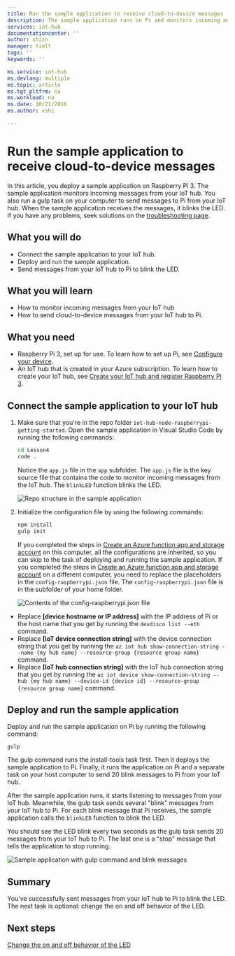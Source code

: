 ```yaml
---
title: Run the sample application to receive cloud-to-device messages | Microsoft Docs
description: The sample application runs on Pi and monitors incoming messages from your IoT hub. A new gulp task sends messages to Pi from your IoT hub to blink the LED.
services: iot-hub
documentationcenter: ''
author: shizn
manager: timlt
tags: ''
keywords: ''

ms.service: iot-hub
ms.devlang: multiple
ms.topic: article
ms.tgt_pltfrm: na
ms.workload: na
ms.date: 10/21/2016
ms.author: xshi

---
```

# Run the sample application to receive cloud-to-device messages
In this article, you deploy a sample application on Raspberry Pi 3. The sample application monitors incoming messages from your IoT hub. You also run a gulp task on your computer to send messages to Pi from your IoT hub. When the sample application receives the messages, it blinks the LED. If you have any problems, seek solutions on the [troubleshooting page](iot-hub-raspberry-pi-kit-node-troubleshooting.md).

## What you will do
* Connect the sample application to your IoT hub.
* Deploy and run the sample application.
* Send messages from your IoT hub to Pi to blink the LED.

## What you will learn
* How to monitor incoming messages from your IoT hub
* How to send cloud-to-device messages from your IoT hub to Pi.

## What you need
* Raspberry Pi 3, set up for use. To learn how to set up Pi, see [Configure your device](iot-hub-raspberry-pi-kit-node-lesson1-configure-your-device.md).
* An IoT hub that is created in your Azure subscription. To learn how to create your IoT hub, see [Create your IoT hub and register Raspberry Pi 3](iot-hub-raspberry-pi-kit-node-lesson2-prepare-azure-iot-hub.md).

## Connect the sample application to your IoT hub
1. Make sure that you're in the repo folder `iot-hub-node-raspberrypi-getting-started`. Open the sample application in Visual Studio Code by running the following commands:
   
    ```bash
    cd Lesson4
    code .
    ```
   
    Notice the `app.js` file in the `app` subfolder. The `app.js` file is the key source file that contains the code to monitor incoming messages from the IoT hub. The `blinkLED` function blinks the LED.
   
    ![Repo structure in the sample application](media/iot-hub-raspberry-pi-lessons/lesson4/repo_structure.png)
2. Initialize the configuration file by using the following commands:
   
    ```bash
    npm install
    gulp init
    ```
   
    If you completed the steps in [Create an Azure function app and storage account](iot-hub-raspberry-pi-kit-node-lesson3-deploy-resource-manager-template.md) on this computer, all the configurations are inherited, so you can skip to the task of deploying and running the sample application. If you completed the steps in [Create an Azure function app and storage account](iot-hub-raspberry-pi-kit-node-lesson3-deploy-resource-manager-template.md) on a different computer, you need to replace the placeholders in the `config-raspberrypi.json` file. The `config-raspberrypi.json` file is in the subfolder of your home folder.
   
    ![Contents of the config-raspberrypi.json file](media/iot-hub-raspberry-pi-lessons/lesson4/config_raspberrypi.png)

* Replace **[device hostname or IP address]** with the IP address of Pi or the host name that you get by running the `devdisco list --eth` command.
* Replace **[IoT device connection string]** with the device connection string that you get by running the `az iot hub show-connection-string --name {my hub name} --resource-group {resource group name}` command.
* Replace **[IoT hub connection string]** with the IoT hub connection string that you get by running the `az iot device show-connection-string --hub {my hub name} --device-id {device id} --resource-group {resource group name}` command.

## Deploy and run the sample application
Deploy and run the sample application on Pi by running the following command:

```
gulp
```

The gulp command runs the install-tools task first. Then it deploys the sample application to Pi. Finally, it runs the application on Pi and a separate task on your host computer to send 20 blink messages to Pi from your IoT hub.

After the sample application runs, it starts listening to messages from your IoT hub. Meanwhile, the gulp task sends several "blink" messages from your IoT hub to Pi. For each blink message that Pi receives, the sample application calls the `blinkLED` function to blink the LED.

You should see the LED blink every two seconds as the gulp task sends 20 messages from your IoT hub to Pi. The last one is a "stop" message that tells the application to stop running.

![Sample application with gulp command and blink messages](media/iot-hub-raspberry-pi-lessons/lesson4/gulp_blink.png)

## Summary
You’ve successfully sent messages from your IoT hub to Pi to blink the LED. The next task is optional: change the on and off behavior of the LED.

## Next steps
[Change the on and off behavior of the LED](iot-hub-raspberry-pi-kit-node-lesson4-change-led-behavior.md)

